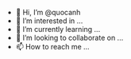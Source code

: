 - 👋 Hi, I’m @quocanh
- 👀 I’m interested in ...
- 🌱 I’m currently learning ...
- 💞️ I’m looking to collaborate on ...
- 📫 How to reach me ...

<!---
Quoaymag/Quoaymag is a ✨ special ✨ repository because its `README.md` (this file) appears on your GitHub profile.
You can click the Preview link to take a look at your changes.
--->
